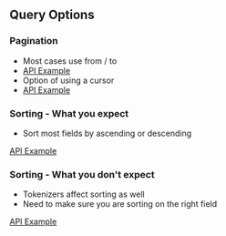 ## Query Options


### Pagination

* Most cases use from / to
* [API Example](http://estalk.spantree.local:9200/_plugin/marvel/sense/#05-pagination,L1)
* Option of using a cursor
* [API Example](http://estalk.spantree.local:9200/_plugin/marvel/sense/#05-pagination,S5.3)


### Sorting - What you expect

* Sort most fields by ascending or descending

[API Example](http://es1.local:9200/_plugin/marvel/sense/#06-sorting,L1)


### Sorting - What you don't expect

* Tokenizers affect sorting as well
* Need to make sure you are sorting on the right field

[API Example](http://es1.local:9200/_plugin/marvel/sense/#06-sorting,S6.4)